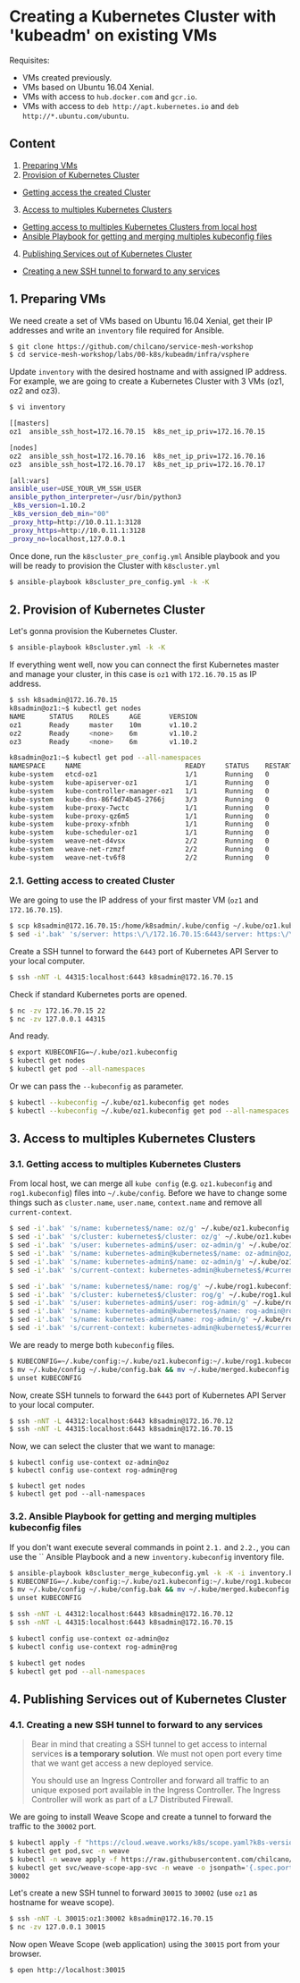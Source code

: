 # Creating a Kubernetes Cluster with 'kubeadm' on existing VMs

Requisites:
- VMs created previously.
- VMs based on Ubuntu 16.04 Xenial.
- VMs with access to `hub.docker.com` and `gcr.io`.
- VMs with access to `deb http://apt.kubernetes.io` and `deb http://*.ubuntu.com/ubuntu`.

## Content
1. [Preparing VMs](#preparing-vms)
2. [Provision of Kubernetes Cluster](#provision-of-kubernetes-cluster)
  * [Getting access the created Cluster](#getting-access-to-created-cluster)
3. [Access to multiples Kubernetes Clusters](#access-to-multiples-kubernetes-clusters)
  * [Getting access to multiples Kubernetes Clusters from local host](#getting-access-to-multiples-kubernetes-clusters)
  * [Ansible Playbook for getting and merging multiples kubeconfig files](#ansible-playbook-for-getting-and-merging-multiples-kubeconfig-files)
4. [Publishing Services out of Kubernetes Cluster](#publishing-services-out-of-kubernetes-cluster)
  * [Creating a new SSH tunnel to forward to any services](#creating-a-new-ssh-tunnel-to-forward-to-any-services)

## 1. Preparing VMs

We need create a set of VMs based on Ubuntu 16.04 Xenial, get their IP addresses and write an `inventory` file required for Ansible.

```bash
$ git clone https://github.com/chilcano/service-mesh-workshop
$ cd service-mesh-workshop/labs/00-k8s/kubeadm/infra/vsphere
```

Update `inventory` with the desired hostname and with assigned IP address.
For example, we are going to create a Kubernetes Cluster with 3 VMs (oz1, oz2 and oz3).
```bash
$ vi inventory

[[masters]
oz1  ansible_ssh_host=172.16.70.15  k8s_net_ip_priv=172.16.70.15

[nodes]
oz2  ansible_ssh_host=172.16.70.16  k8s_net_ip_priv=172.16.70.16
oz3  ansible_ssh_host=172.16.70.17  k8s_net_ip_priv=172.16.70.17

[all:vars]
ansible_user=USE_YOUR_VM_SSH_USER
ansible_python_interpreter=/usr/bin/python3
_k8s_version=1.10.2
_k8s_version_deb_min="00"
_proxy_http=http://10.0.11.1:3128
_proxy_https=http://10.0.11.1:3128
_proxy_no=localhost,127.0.0.1
```

Once done, run the `k8scluster_pre_config.yml` Ansible playbook and you will be ready to provision the Cluster with `k8scluster.yml`
```bash
$ ansible-playbook k8scluster_pre_config.yml -k -K
```

## 2. Provision of Kubernetes Cluster

Let's gonna provision the Kubernetes Cluster.
```bash
$ ansible-playbook k8scluster.yml -k -K
```

If everything went well, now you can connect the first Kubernetes master and manage your cluster, in this case is `oz1` with `172.16.70.15` as IP address.
```bash
$ ssh k8sadmin@172.16.70.15
k8sadmin@oz1:~$ kubectl get nodes
NAME      STATUS    ROLES     AGE       VERSION
oz1       Ready     master    10m       v1.10.2
oz2       Ready     <none>    6m        v1.10.2
oz3       Ready     <none>    6m        v1.10.2

k8sadmin@oz1:~$ kubectl get pod --all-namespaces
NAMESPACE     NAME                          READY     STATUS    RESTARTS   AGE
kube-system   etcd-oz1                      1/1       Running   0          10m
kube-system   kube-apiserver-oz1            1/1       Running   0          9m
kube-system   kube-controller-manager-oz1   1/1       Running   0          10m
kube-system   kube-dns-86f4d74b45-2766j     3/3       Running   0          10m
kube-system   kube-proxy-7wctc              1/1       Running   0          6m
kube-system   kube-proxy-qz6m5              1/1       Running   0          10m
kube-system   kube-proxy-xfnbh              1/1       Running   0          6m
kube-system   kube-scheduler-oz1            1/1       Running   0          9m
kube-system   weave-net-d4vsx               2/2       Running   0          6m
kube-system   weave-net-rzmzf               2/2       Running   0          6m
kube-system   weave-net-tv6f8               2/2       Running   0          9m
```

### 2.1. Getting access to created Cluster

We are going to use the IP address of your first master VM (`oz1` and `172.16.70.15`).
```bash
$ scp k8sadmin@172.16.70.15:/home/k8sadmin/.kube/config ~/.kube/oz1.kubeconfig
$ sed -i'.bak' 's/server: https:\/\/172.16.70.15:6443/server: https:\/\/oz1:44315/g' ~/.kube/oz1.kubeconfig
```

Create a SSH tunnel to forward the `6443` port of Kubernetes API Server to your local computer.
```bash
$ ssh -nNT -L 44315:localhost:6443 k8sadmin@172.16.70.15
```

Check if standard Kubernetes ports are opened.
```bash
$ nc -zv 172.16.70.15 22
$ nc -zv 127.0.0.1 44315
```

And ready.
```bash
$ export KUBECONFIG=~/.kube/oz1.kubeconfig
$ kubectl get nodes
$ kubectl get pod --all-namespaces
```

Or we can pass the `--kubeconfig` as parameter.
```bash
$ kubectl --kubeconfig ~/.kube/oz1.kubeconfig get nodes
$ kubectl --kubeconfig ~/.kube/oz1.kubeconfig get pod --all-namespaces
```

## 3. Access to multiples Kubernetes Clusters

### 3.1. Getting access to multiples Kubernetes Clusters

From local host, we can merge all `kube config` (e.g. `oz1.kubeconfig` and `rog1.kubeconfig`) files into `~/.kube/config`. Before we have to change some things such as `cluster.name`, `user.name`, `context.name` and remove all `current-context`.
```bash
$ sed -i'.bak' 's/name: kubernetes$/name: oz/g' ~/.kube/oz1.kubeconfig
$ sed -i'.bak' 's/cluster: kubernetes$/cluster: oz/g' ~/.kube/oz1.kubeconfig
$ sed -i'.bak' 's/user: kubernetes-admin$/user: oz-admin/g' ~/.kube/oz1.kubeconfig
$ sed -i'.bak' 's/name: kubernetes-admin@kubernetes$/name: oz-admin@oz/g' ~/.kube/oz1.kubeconfig
$ sed -i'.bak' 's/name: kubernetes-admin$/name: oz-admin/g' ~/.kube/oz1.kubeconfig
$ sed -i'.bak' 's/current-context: kubernetes-admin@kubernetes$/#current-context: oz-admin@oz/g' ~/.kube/oz1.kubeconfig

$ sed -i'.bak' 's/name: kubernetes$/name: rog/g' ~/.kube/rog1.kubeconfig
$ sed -i'.bak' 's/cluster: kubernetes$/cluster: rog/g' ~/.kube/rog1.kubeconfig
$ sed -i'.bak' 's/user: kubernetes-admin$/user: rog-admin/g' ~/.kube/rog1.kubeconfig
$ sed -i'.bak' 's/name: kubernetes-admin@kubernetes$/name: rog-admin@rog/g' ~/.kube/rog1.kubeconfig
$ sed -i'.bak' 's/name: kubernetes-admin$/name: rog-admin/g' ~/.kube/rog1.kubeconfig
$ sed -i'.bak' 's/current-context: kubernetes-admin@kubernetes$/#current-context: rog-admin@rog/g' ~/.kube/rog1.kubeconfig
```

We are ready to merge both `kubeconfig` files.
```bash
$ KUBECONFIG=~/.kube/config:~/.kube/oz1.kubeconfig:~/.kube/rog1.kubeconfig kubectl config view --flatten > ~/.kube/merged.kubeconfig
$ mv ~/.kube/config ~/.kube/config.bak && mv ~/.kube/merged.kubeconfig ~/.kube/config
$ unset KUBECONFIG
```

Now, create SSH tunnels to forward the `6443` port of Kubernetes API Server to your local computer.
```bash
$ ssh -nNT -L 44312:localhost:6443 k8sadmin@172.16.70.12
$ ssh -nNT -L 44315:localhost:6443 k8sadmin@172.16.70.15
```

Now, we can select the cluster that we want to manage:
```
$ kubectl config use-context oz-admin@oz
$ kubectl config use-context rog-admin@rog

$ kubectl get nodes
$ kubectl get pod --all-namespaces
```

### 3.2. Ansible Playbook for getting and merging multiples kubeconfig files

If you don't want execute several commands in point `2.1.` and `2.2.`, you can use the `` Ansible Playbook and a new `inventory.kubeconfig` inventory file.
```bash
$ ansible-playbook k8scluster_merge_kubeconfig.yml -k -K -i inventory.kubeconfig
$ KUBECONFIG=~/.kube/config:~/.kube/oz1.kubeconfig:~/.kube/rog1.kubeconfig kubectl config view --flatten > ~/.kube/merged.kubeconfig
$ mv ~/.kube/config ~/.kube/config.bak && mv ~/.kube/merged.kubeconfig ~/.kube/config
$ unset KUBECONFIG

$ ssh -nNT -L 44312:localhost:6443 k8sadmin@172.16.70.12
$ ssh -nNT -L 44315:localhost:6443 k8sadmin@172.16.70.15

$ kubectl config use-context oz-admin@oz
$ kubectl config use-context rog-admin@rog

$ kubectl get nodes
$ kubectl get pod --all-namespaces
```

## 4. Publishing Services out of Kubernetes Cluster

### 4.1. Creating a new SSH tunnel to forward to any services

> Bear in mind that creating a SSH tunnel to get access to internal services __is a temporary solution__. We must not open port every time that we want get access a new deployed service.
>
> You should use an Ingress Controller and forward all traffic to an unique exposed port available in the Ingress Controller.
> The Ingress Controller will work as part of a L7 Distributed Firewall.

We are going to install Weave Scope and create a tunnel to forward the traffic to the `30002` port.
```bash
$ kubectl apply -f "https://cloud.weave.works/k8s/scope.yaml?k8s-version=$(kubectl version | base64 | tr -d '\n')"
$ kubectl get pod,svc -n weave
$ kubectl -n weave apply -f https://raw.githubusercontent.com/chilcano/ansible-role-weave-scope/master/sample-2-weave-scope-app-svc.yml
$ kubectl get svc/weave-scope-app-svc -n weave -o jsonpath='{.spec.ports[0].nodePort}'
30002
```

Let's create a new SSH tunnel to forward `30015` to `30002` (use `oz1` as hostname for weave scope).
```bash
$ ssh -nNT -L 30015:oz1:30002 k8sadmin@172.16.70.15
$ nc -zv 127.0.0.1 30015
```

Now open Weave Scope (web application) using the `30015` port from your browser.
```bash
$ open http://localhost:30015
```
